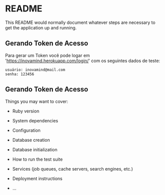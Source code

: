 # README

This README would normally document whatever steps are necessary to get the
application up and running.

## Gerando Token de Acesso

Para gerar um Token você pode logar em 'https://inovamind.herokuapp.com/login/'
com os seguintes dados de teste:

    usuário: inovamind@mail.com
    senha: 123456

## Gerando Token de Acesso

Things you may want to cover:

- Ruby version

- System dependencies

- Configuration

- Database creation

- Database initialization

- How to run the test suite

- Services (job queues, cache servers, search engines, etc.)

- Deployment instructions

- ...
